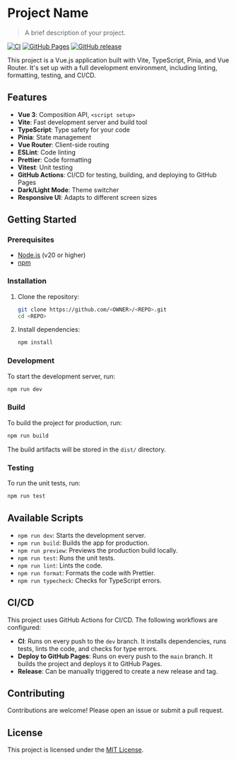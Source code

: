 # Project Name

> A brief description of your project.

[![CI](https://github.com/<OWNER>/<REPO>/actions/workflows/ci.yml/badge.svg)](https://github.com/<OWNER>/<REPO>/actions/workflows/ci.yml)
[![GitHub Pages](https://github.com/<OWNER>/<REPO>/actions/workflows/pages.yml/badge.svg)](https://github.com/<OWNER>/<REPO>/actions/workflows/pages.yml)
[![GitHub release](https://img.shields.io/github/release/<OWNER>/<REPO>.svg)](https://github.com/<OWNER>/<REPO>/releases)

This project is a Vue.js application built with Vite, TypeScript, Pinia, and Vue Router. It's set up with a full development environment, including linting, formatting, testing, and CI/CD.

## Features

- **Vue 3**: Composition API, `<script setup>`
- **Vite**: Fast development server and build tool
- **TypeScript**: Type safety for your code
- **Pinia**: State management
- **Vue Router**: Client-side routing
- **ESLint**: Code linting
- **Prettier**: Code formatting
- **Vitest**: Unit testing
- **GitHub Actions**: CI/CD for testing, building, and deploying to GitHub Pages
- **Dark/Light Mode**: Theme switcher
- **Responsive UI**: Adapts to different screen sizes

## Getting Started

### Prerequisites

- [Node.js](https://nodejs.org/) (v20 or higher)
- [npm](https://www.npmjs.com/)

### Installation

1.  Clone the repository:
    ```bash
    git clone https://github.com/<OWNER>/<REPO>.git
    cd <REPO>
    ```
2.  Install dependencies:
    ```bash
    npm install
    ```

### Development

To start the development server, run:

```bash
npm run dev
```

### Build

To build the project for production, run:

```bash
npm run build
```

The build artifacts will be stored in the `dist/` directory.

### Testing

To run the unit tests, run:

```bash
npm run test
```

## Available Scripts

- `npm run dev`: Starts the development server.
- `npm run build`: Builds the app for production.
- `npm run preview`: Previews the production build locally.
- `npm run test`: Runs the unit tests.
- `npm run lint`: Lints the code.
- `npm run format`: Formats the code with Prettier.
- `npm run typecheck`: Checks for TypeScript errors.

## CI/CD

This project uses GitHub Actions for CI/CD. The following workflows are configured:

- **CI**: Runs on every push to the `dev` branch. It installs dependencies, runs tests, lints the code, and checks for type errors.
- **Deploy to GitHub Pages**: Runs on every push to the `main` branch. It builds the project and deploys it to GitHub Pages.
- **Release**: Can be manually triggered to create a new release and tag.

## Contributing

Contributions are welcome! Please open an issue or submit a pull request.

## License

This project is licensed under the [MIT License](LICENSE).
